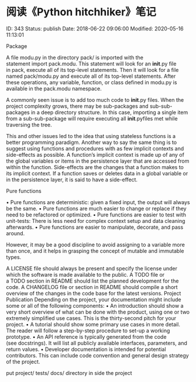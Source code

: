 # 阅读《Python hitchhiker》笔记


ID: 343
Status: publish
Date: 2018-06-22 09:06:00
Modified: 2020-05-16 11:13:01


Package

A file modu.py in the directory pack/ is imported with the statement import pack.modu. This statement will look for an __init__.py file in pack, execute all of its top-level statements. Then it will look for a file named pack/modu.py and execute all of its top-level statements. After these operations, any variable, function, or class defined in modu.py is available in the pack.modu namespace.

A commonly seen issue is to add too much code to __init__.py files. When the project complexity grows, there may be sub-packages and sub-sub-packages in a deep directory structure. In this case, importing a single item from a sub-sub-package will require executing all __init__.pyfiles met while traversing the tree.

This and other issues led to the idea that using stateless functions is a better programming paradigm.
Another way to say the same thing is to suggest using functions and procedures with as few implicit contexts and side-effects as possible. A function’s implicit context is made up of any of the global variables or items in the persistence layer that are accessed from within the function. Side-effects are the changes that a function makes to its implicit context. If a function saves or deletes data in a global variable or in the persistence layer, it is said to have a side-effect.


Pure functions

• Pure functions are deterministic: given a fixed input, the output will always be the same.
• Pure functions are much easier to change or replace if they need to be refactored or optimized.
• Pure functions are easier to test with unit-tests: There is less need for complex context setup and data cleaning afterwards.
• Pure functions are easier to manipulate, decorate, and pass around.

However, it may be a good discipline to avoid assigning to a variable more than once, and it helps in grasping the concept of mutable and immutable types.

A LICENSE file should always be present and specify the license under which the software is made available to the public.
A TODO file or a TODO section in README should list the planned development for the code.
A CHANGELOG file or section in README should compile a short overview of the changes in the code base for the latest versions.
Project Publication
Depending on the project, your documentation might include some or all of the following components:
	• An introduction should show a very short overview of what can be done with the product, using one or two extremely simplified use cases. This is the thirty-second pitch for your project.
	• A tutorial should show some primary use cases in more detail. The reader will follow a step-by-step procedure to set-up a working prototype.
	• An API reference is typically generated from the code (see docstrings). It will list all publicly available interfaces, parameters, and return values.
	• Developer documentation is intended for potential contributors. This can include code convention and general design strategy of the project.

put project/ tests/ docs/ directory in side the project